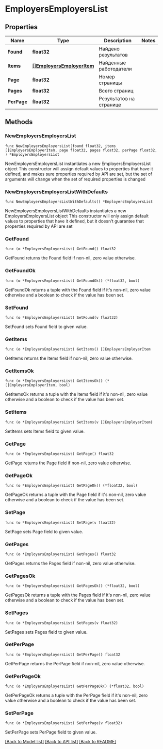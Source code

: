 # EmployersEmployersList

## Properties

Name | Type | Description | Notes
------------ | ------------- | ------------- | -------------
**Found** | **float32** | Найдено результатов | 
**Items** | [**[]EmployersEmployerItem**](EmployersEmployerItem.md) | Найденные работодатели | 
**Page** | **float32** | Номер страницы | 
**Pages** | **float32** | Всего страниц | 
**PerPage** | **float32** | Результатов на странице | 

## Methods

### NewEmployersEmployersList

`func NewEmployersEmployersList(found float32, items []EmployersEmployerItem, page float32, pages float32, perPage float32, ) *EmployersEmployersList`

NewEmployersEmployersList instantiates a new EmployersEmployersList object
This constructor will assign default values to properties that have it defined,
and makes sure properties required by API are set, but the set of arguments
will change when the set of required properties is changed

### NewEmployersEmployersListWithDefaults

`func NewEmployersEmployersListWithDefaults() *EmployersEmployersList`

NewEmployersEmployersListWithDefaults instantiates a new EmployersEmployersList object
This constructor will only assign default values to properties that have it defined,
but it doesn't guarantee that properties required by API are set

### GetFound

`func (o *EmployersEmployersList) GetFound() float32`

GetFound returns the Found field if non-nil, zero value otherwise.

### GetFoundOk

`func (o *EmployersEmployersList) GetFoundOk() (*float32, bool)`

GetFoundOk returns a tuple with the Found field if it's non-nil, zero value otherwise
and a boolean to check if the value has been set.

### SetFound

`func (o *EmployersEmployersList) SetFound(v float32)`

SetFound sets Found field to given value.


### GetItems

`func (o *EmployersEmployersList) GetItems() []EmployersEmployerItem`

GetItems returns the Items field if non-nil, zero value otherwise.

### GetItemsOk

`func (o *EmployersEmployersList) GetItemsOk() (*[]EmployersEmployerItem, bool)`

GetItemsOk returns a tuple with the Items field if it's non-nil, zero value otherwise
and a boolean to check if the value has been set.

### SetItems

`func (o *EmployersEmployersList) SetItems(v []EmployersEmployerItem)`

SetItems sets Items field to given value.


### GetPage

`func (o *EmployersEmployersList) GetPage() float32`

GetPage returns the Page field if non-nil, zero value otherwise.

### GetPageOk

`func (o *EmployersEmployersList) GetPageOk() (*float32, bool)`

GetPageOk returns a tuple with the Page field if it's non-nil, zero value otherwise
and a boolean to check if the value has been set.

### SetPage

`func (o *EmployersEmployersList) SetPage(v float32)`

SetPage sets Page field to given value.


### GetPages

`func (o *EmployersEmployersList) GetPages() float32`

GetPages returns the Pages field if non-nil, zero value otherwise.

### GetPagesOk

`func (o *EmployersEmployersList) GetPagesOk() (*float32, bool)`

GetPagesOk returns a tuple with the Pages field if it's non-nil, zero value otherwise
and a boolean to check if the value has been set.

### SetPages

`func (o *EmployersEmployersList) SetPages(v float32)`

SetPages sets Pages field to given value.


### GetPerPage

`func (o *EmployersEmployersList) GetPerPage() float32`

GetPerPage returns the PerPage field if non-nil, zero value otherwise.

### GetPerPageOk

`func (o *EmployersEmployersList) GetPerPageOk() (*float32, bool)`

GetPerPageOk returns a tuple with the PerPage field if it's non-nil, zero value otherwise
and a boolean to check if the value has been set.

### SetPerPage

`func (o *EmployersEmployersList) SetPerPage(v float32)`

SetPerPage sets PerPage field to given value.



[[Back to Model list]](../README.md#documentation-for-models) [[Back to API list]](../README.md#documentation-for-api-endpoints) [[Back to README]](../README.md)


